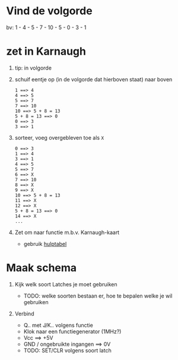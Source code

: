 # Vind de volgorde

bv: 1 - 4 - 5 - 7 - 10 - 5 - 0 - 3 - 1

# zet in Karnaugh

1. tip: in volgorde
2. schuif eentje op (in de volgorde dat hierboven staat) naar boven

	```
	1 ==> 4
	4 ==> 5
	5 ==> 7
	7 ==> 10
	10 ==> 5 + 8 = 13
	5 + 8 = 13 ==> 0
	0 ==> 3
	3 ==> 1
	```

3. sorteer, voeg overgebleven toe als `X`

	```
	0 ==> 3
	1 ==> 4
	3 ==> 1
	4 ==> 5
	5 ==> 7
	6 ==> X
	7 ==> 10
	8 ==> X
	9 ==> X
	10 ==> 5 + 8 = 13
	11 ==> X
	12 ==> X
	5 + 8 = 13 ==> 0
	14 ==> X
	...
	```

4. Zet om naar functie m.b.v. Karnaugh-kaart
	* gebruik [hulptabel](tabel.pdf)

# Maak schema

1. Kijk welk soort Latches je moet gebruiken
	* TODO: welke soorten bestaan er, hoe te bepalen welke je wil gebruiken

2. Verbind
	* Q.. met J/K.. volgens functie
	* Klok naar een functiegenerator (1MHz?)
	* Vcc ==> +5V
	* GND / ongebruikte ingangen ==> 0V
	* TODO: SET/CLR volgens soort latch